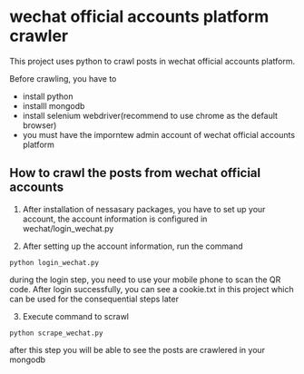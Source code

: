 wechat official accounts platform crawler
========================

This project uses python to crawl posts in wechat official accounts platform.

Before crawling, you have to 

- install python
- installl mongodb
- install selenium webdriver(recommend to use chrome as the default browser)
- you must have the imporntew admin account of wechat official accounts platform

How to crawl the posts from wechat official accounts
---------------

1. After installation of nessasary packages, you have to set up your account, the account information is configured in wechat/login_wechat.py

2. After setting up the account information, run the command

```python login_wechat.py```

during the login step, you need to use your mobile phone to scan the QR code. After login successfully, you can see a cookie.txt in this project which can be used for the consequential steps later

3. Execute command to scrawl

```python scrape_wechat.py```

after this step you will be able to see the posts are crawlered in your mongodb
